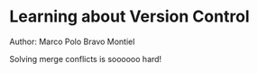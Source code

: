 # Learning about Version Control

Author: Marco Polo Bravo Montiel

Solving merge conflicts is soooooo hard!